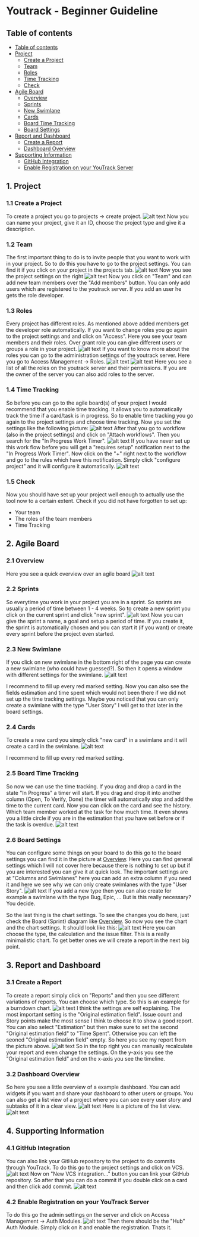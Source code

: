 # Youtrack - Beginner Guideline

## Table of contents
- [Table of contents](#table-of-contents)
- [Project](#1-project)
    - [Create a Project](#11-create-a-project)
    - [Team](#12-team)
    - [Roles](#13-roles)
    - [Time Tracking](#14-time-tracking)
    - [Check](#15-check)
- [Agile Board](#2-agile-board)
    - [Overview](#21-overview)
    - [Sprints](#22-sprints)
    - [New Swimlane](#23-new-swimlane)
    - [Cards](#24-cards)
    - [Board Time Tracking](#25-board-time-tracking)
    - [Board Settings](#26-board-settings)
- [Report and Dashboard](#3-report-and-dashboard)
    - [Create a Report](#31-create-a-report)
    - [Dashboard Overview](#32-dashboard-overview)
- [Supporting Information](#4-supporting-information)
    - [GitHub Integration](#41-github-integration)
    - [Enable Registration on your YouTrack Server](#42-enable-registration-on-your-youtrack-server)

## 1. Project

### 1.1 Create a Project
To create a project you go to projects -> create project.
![alt text](https://i.imgur.com/Mew2ZuL.png "Creating a Project")
Now you can name your project, give it an ID, choose the project type and give it a description.

### 1.2 Team
The first important thing to do is to invite people that you want to work with in your project. So to do this you have to go to the project settings. You can find it if you click on your project in the projects tab.
![alt text](https://i.imgur.com/qakeBNC.png "Project Settings")
Now you see the project settings on the right
![alt text](https://i.imgur.com/vlou2oo.png "Project Settings")
Now you click on "Team" and can add new team members over the "Add members" button. You can only add users which are registered to the youtrack server. If you add an user he gets the role developer.

### 1.3 Roles
Every project has different roles. As mentioned above added members get the developer role automatically. If you want to change roles you go again to the project settings and and click on "Access". Here you see your team members and their roles. Over grant role you can give different users or groups a role in your project.
![alt text](https://i.imgur.com/1Lh8BIL.png "Access sttings")
If you want to know more about the roles you can go to the administration settings of the youtrack server. Here you go to Access Management -> Roles.
![alt text](https://i.imgur.com/GRIeQTt.png "Server administration settings")
![alt text](https://i.imgur.com/3NBp5Ai.png "Roles")
Here you see a list of all the roles on the youtrack server and their permissions. If you are the owner of the server you can also add roles to the server.

### 1.4 Time Tracking
So before you can go to the agile board(s) of your project I would recommend that you enable time tracking. It allows you to automatically track the time if a card/task is in progress. So to enable time tracking you go again to the project settings and choose time tracking. Now you set the settings like the following picture:
![alt text](https://i.imgur.com/YekUMSh.png "Time Tracking Settings")
After that you go to workflow (also in the project settings) and click on "Attach workflows". Then you search for the "In Progress Work Timer".
![alt text](https://i.imgur.com/AfvIKTT.png "Workflows - In Progress Work Timer")
If you have never set up this work flow before you will get a "requires setup" notification next to the "In Progress Work Timer". Now click on the "+" right next to the workflow and go to the rules which have this notification. Simply click "configure project" and it will configure it automatically.
![alt text](https://i.imgur.com/DO82CBh.png "Workflow setup")


### 1.5 Check
Now you should have set up your project well enough to actually use the tool now to a certain extent.
Check if you did not have forgotten to set up:
- Your team
- The roles of the team members
- Time Tracking


## 2. Agile Board

### 2.1 Overview
Here you see a quick overview over an agile board
![alt text](https://i.imgur.com/aHf1mlD.png "Agile Board - Overview")

### 2.2 Sprints
So everytime you work in your project you are in a sprint. So sprints are usually a period of time between 1 - 4 weeks. So to create a new sprint you click on the current sprint and click "new sprint".
![alt text](https://i.imgur.com/YAFERbc.png "New Sprint")
Now you can give the sprint a name, a goal and setup a period of time. If you create it, the sprint is automatically chosen and you can start it (if you want) or create every sprint before the project even started.

### 2.3 New Swimlane
If you click on new swimlane in the bottom right of the page you can create a new swimlane (who could have guessed?). So then it opens a window with different settings for the swimlane.
![alt text](https://i.imgur.com/6p3yzWl.png "Swimlane")

I recommend to fill up every red marked setting.
Now you can also see the fields estimation and time spent which would not been there if we did not set up the time tracking settings.
Maybe you noticed that you can only create a swimlane with the type "User Story" I will get to that later in the board settings.

### 2.4 Cards

To create a new card you simply click "new card" in a swimlane and it will create a card in the swimlane.
![alt text](https://i.imgur.com/ZFBOlcs.png "Card")

I recommend to fill up every red marked setting.

### 2.5 Board Time Tracking
So now we can use the time tracking. If you drag and drop a card in the state "In Progress" a timer will start. If you drag and drop it into another column (Open, To Verify, Done) the timer will automatically stop and add the time to the current card.
Now you can click on the card and see the history. Which team member worked at the task for how much time. It even shows you a little circle if you are in the estimation that you have set before or if the task is overdue.
![alt text](https://i.imgur.com/9ldJclf.png "Time Tracking Card")

### 2.6 Board Settings
You can configure some things on your board to do this go to the board settings you can find it in the picture at [Overview](#21-overview). Here you can find general settings which I will not cover here because there is nothing to set up but if you are interested you can give it at quick look. The important settings are at "Columns and Swimlanes" here you can add an extra column if you need it and here we see why we can only create swimlanes with the type "User Story".
![alt text](https://i.imgur.com/48YLJH3.png "Columns and Swimlanes")
If you add a new type then you can also create for example a swimlane with the type Bug, Epic, ...
But is this really necessary? You decide.

So the last thing is the chart settings. To see the changes you do here, just check the Board (Sprint) diagram like [Overview](#21-overview). So now you see the chart and the chart settings. It should look like this:
![alt text](https://i.imgur.com/RpoeRrv.png "Chart and Chart Settings")
Here you can choose the type, the calculation and the issue filter. This is a really minimalistic chart. To get better ones we will create a report in the next big point.

## 3. Report and Dashboard

### 3.1 Create a Report
To create a report simply click on "Reports" and then you see different variations of reports. You can choose which type. So this is an example for a burndown chart.
![alt text](https://i.imgur.com/vmiqygD.png "Burndown")
I think the settings are self explaining. The most important setting is the "Original estimation field". Issue count and Story points make the most sense I think to choose it to show a good report. You can also select "Estimation" but then make sure to set the second "Original estimation field" to "Time Spent". Otherwise you can left the seoncd "Original estimation field" empty. So here you see my report from the picture above.
![alt text](https://i.imgur.com/4MvnXu4.png "Burndown example")
So in the top right you can manually recalculate your report and even change the settings. On the y-axis you see the "Original estimation field" and on the x-axis you see the timeline. 


### 3.2 Dashboard Overview
So here you see a little overview of a example dashboard. You can add widgets if you want and share your dashboard to other users or groups. You can also get a list view of a project where you can see every user story and subtasks of it in a clear view.
![alt text](https://i.imgur.com/k80mNSx.png "Dashboard example")
Here is a picture of the list view.
![alt text](https://i.imgur.com/UWdRbwc.png "Project List View")


## 4. Supporting Information
### 4.1 GitHub Integration
You can also link your GitHub repository to the project to do commits through YouTrack. To do this go to the project settings and click on VCS.
![alt text](https://i.imgur.com/qH7P8X4.png "Link GitHub")
Now on "New VCS integration..." button you can link your GitHub repository. So after that you can do a commit if you double click on a card and then click add commit.
![alt text](https://i.imgur.com/57QdyAp.png "YouTrack Git Commit")

### 4.2 Enable Registration on your YouTrack Server
To do this go the admin settings on the server and click on Access Management -> Auth Modules.
![alt text](https://i.imgur.com/xL6DvsH.png "Auth Modules")
Then there should be the "Hub" Auth Module. Simply click on it and enable the registration. Thats it.
